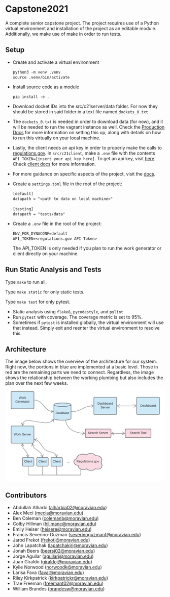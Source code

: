 # Capstone2021

A complete senior capstone project.
The project requires use of a Python virtual environment and installation of the project as an editable module.
Additionally, we make use of make in order to run tests.


## Setup

* Create and activate a virtual environment

  ```
  python3 -m venv .venv
  source .venv/bin/activate
  ```

* Install source code as a module

  ```
  pip install -e .
  ```

* Download docket IDs into the src/c21server/data folder. For now they should be stored in said folder in a text file named `dockets_0.txt`
* The `dockets_0.txt` is needed in order to download data (for now), and it will be needed to run the vagrant instance as well. Check the [Production Docs](https://github.com/cs334s21/capstone2021/blob/main/docs/production.md) for more information on setting this up, along with details on how to run this virtually on your local machine. 
* Lastly, the client needs an api key in order to properly make the calls to [regulations.gov](https://www.regulations.gov/). In `src/c21client`, make a `.env` file with the contents `API_TOKEN=[insert your api key here]`. To get an api key, visit [here](https://open.gsa.gov/api/regulationsgov/). Check [client docs](https://github.com/cs334s21/capstone2021/blob/main/docs/client.md) for more information.
* For more guidance on specific aspects of the project, visit the [docs](https://github.com/cs334s21/capstone2021/blob/main/docs/). 

* Create a `settings.toml` file in the root of the project:

  ```
  [default]
  datapath = "<path to data on local machine>"

  [testing]
  datapath = "tests/data"
  ```

* Create a `.env` file in the root of the project:

  ```
  ENV_FOR_DYNACONF=default
  API_TOKEN=<regulations.gov API Token>
  ```
  
  The API_TOKEN is only needed if you plan to run the work generator or client
  directly on your machine.
  
## Run Static Analysis and Tests

Type `make` to run all. 

Type `make static` for only static tests.

Type `make test` for only pytest.

* Static analysis using `flake8`, `pycodestyle`, and `pylint`
* Run `pytest` with coverage.  The coverage metric is set to 95%.
* Sometimes if `pytest` is installed globally, the virtual environment will use that instead. Simply exit and reenter the virtual environment to resolve this.

## Architecture
The image below shows the overview of the architecture for our system. Right now, the portions in blue are implemented at a basic level. Those in red are the remaining parts we need to connect. Regardless, the image shows the relationship between the working plumbing but also includes the plan over the next few weeks.
![Architecture](Architecture.png)

## Contributors
* Abdullah Alharbi (alharbia02@moravian.edu)
* Alex Meci (mecia@moravian.edu)
* Ben Coleman (colemanb@moravian.edu)
* Colby Hillman (hillmanc@moravian.edu)
* Emily Heiser (heisere@moravian.edu)
* Francis Severino-Guzman (severinoguzmanf@moravian.edu)
* Jarod Frekot (frekotj@moravian.edu)
* John Lapatchak (lapatchakjrj@moravian.edu)
* Jonah Beers (beersj02@moravian.edu)
* Jorge Aguilar (aguilarj@moravian.edu)
* Juan Giraldo (giraldoj@moravian.edu)
* Kylie Norwood (norwoodk@moravian.edu)
* Larisa Fava (faval@moravian.edu)
* Riley Kirkpatrick (kirkpatrickr@moravian.edu)
* Trae Freeman (freemant02@moravian.edu)
* William Brandes (brandesw@moravian.edu)

